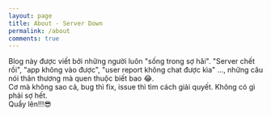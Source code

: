 ```yaml
---
layout: page
title: About - Server Down
permalink: /about
comments: true
---
```


<div class="row justify-content-between">
<div class="col-md-8 pr-5">

Blog này được viết bởi những người luôn "sống trong sợ hãi". "Server chết rồi", "app không vào được", "user report không chat được kìa" ..., những câu nói thân thương mà quen thuộc biết bao 😂. 
<br/>
Cơ mà không sao cả, bug thì fix, issue thì tìm cách giải quyết. Không có gì phải sợ hết.
<br/>
Quẩy lên!!!😎
</div>
</div>
